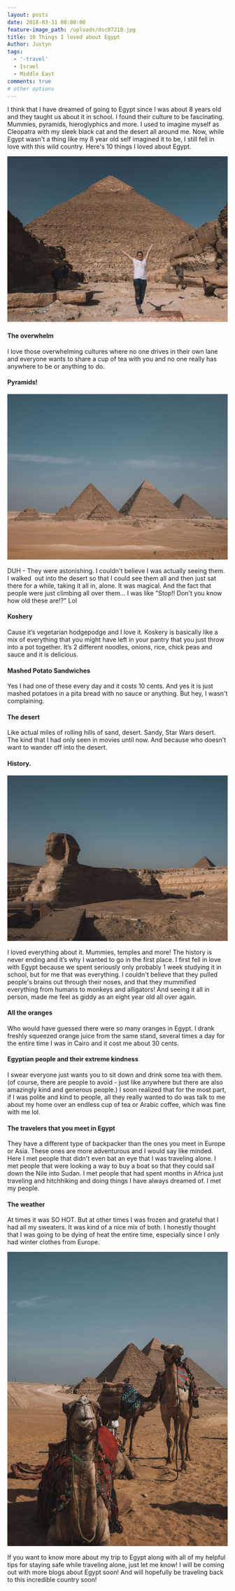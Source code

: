 ```yaml
---
layout: posts
date: 2018-03-31 00:00:00
feature-image_path: /uploads/dsc07210.jpg
title: 10 Things I loved about Egypt
Author: Justyn
tags:
  - '-travel'
  - Israel
  - Middle East
comments: true
# other options
---
```


I think that I have dreamed of going to Egypt since I was about 8 years old and they taught us about it in school. I found their culture to be fascinating. Mummies, pyramids, hieroglyphics and more. I used to imagine myself as Cleopatra with my sleek black cat and the desert all around me. Now, while Egypt wasn't a thing like my 8 year old self imagined it to be, I still fell in love with this wild country. Here's 10 things I loved about Egypt.

![](/uploads/dsc07196.jpg)

#### The overwhelm

I love those overwhelming cultures where no one drives in their own lane and everyone wants to share a cup of tea with you and no one really has anywhere to be or anything to do.

#### Pyramids!

![](/uploads/dsc07286.jpg)

DUH - They were astonishing. I couldn't believe I was actually seeing them. I walked  out into the desert so that I could see them all and then just sat there for a while, taking it all in, alone. It was magical. And the fact that people were just climbing all over them… I was like "Stop!! Don't you know how old these are!?" Lol

#### Koshery

Cause it’s vegetarian hodgepodge and I love it. Koskery is basically like a mix of everything that you might have left in your pantry that you just throw into a pot together. It’s 2 different noodles, onions, rice, chick peas and sauce and it is delicious.

#### Mashed Potato Sandwiches

Yes I had one of these every day and it costs 10 cents. And yes it is just mashed potatoes in a pita bread with no sauce or anything. But hey, I wasn't complaining.

#### The desert

Like actual miles of rolling hills of sand, desert. Sandy, Star Wars desert. The kind that I had only seen in movies until now. And because who doesn’t want to wander off into the desert.

#### History.

![](/uploads/dsc07156.jpg)

I loved everything about it. Mummies, temples and more! The history is never ending and it’s why I wanted to go in the first place. I first fell in love with Egypt because we spent seriously only probably 1 week studying it in school, but for me that was everything. I couldn't believe that they pulled people's brains out through their noses, and that they mummified everything from humans to monkeys and alligators! And seeing it all in person, made me feel as giddy as an eight year old all over again.

#### All the oranges

Who would have guessed there were so many oranges in Egypt. I drank freshly squeezed orange juice from the same stand, several times a day for the entire time I was in Cairo and it cost me about 30 cents.

#### Egyptian people and their extreme kindness

I swear everyone just wants you to sit down and drink some tea with them. (of course, there are people to avoid - just like anywhere but there are also amazingly kind and generous people.) I soon realized that for the most part, if I was polite and kind to people, all they really wanted to do was talk to me about my home over an endless cup of tea or Arabic coffee, which was fine with me lol.

#### The travelers that you meet in Egypt

They have a different type of backpacker than the ones you meet in Europe or Asia. These ones are more adventurous and I would say like minded. Here I met people that didn't even bat an eye that I was traveling alone. I met people that were looking a way to buy a boat so that they could sail down the Nile into Sudan. I met people that had spent months in Africa just traveling and hitchhiking and doing things I have always dreamed of. I met my people.

#### The weather

At times it was SO HOT. But at other times I was frozen and grateful that I had all my sweaters. It was kind of a nice mix of both. I honestly thought that I was going to be dying of heat the entire time, especially since I only had winter clothes from Europe.

![](/uploads/dsc07241.jpg)

If you want to know more about my trip to Egypt along with all of my helpful tips for staying safe while traveling alone, just let me know! I will be coming out with more blogs about Egypt soon! And will hopefully be traveling back to this incredible country soon!
